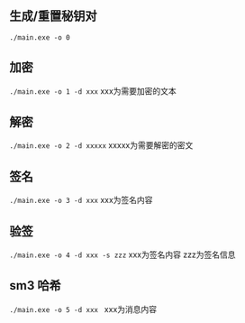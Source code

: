 ## 生成/重置秘钥对
`./main.exe -o 0`
## 加密
`./main.exe -o 1 -d xxx` xxx为需要加密的文本
## 解密
`./main.exe -o 2 -d xxxxx` xxxxx为需要解密的密文
## 签名
`./main.exe -o 3 -d xxx` xxx为签名内容
## 验签
`./main.exe -o 4 -d xxx -s zzz` xxx为签名内容 zzz为签名信息
## sm3 哈希
`./main.exe -o 5 -d xxx ` xxx为消息内容